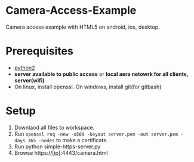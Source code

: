# Camera-Access-Example
Camera access example with HTML5 on android, ios, desktop.

# Prerequisites

- [python2](https://www.python.org/downloads/)
- **server available to public access** or **local aera netowrk for all clients, server(wifi)**
- On linux, install openssl. On windows, install git(for gitbash)

# Setup

1) Downlaod all files to workspace.
2) Run `openssl req -new -x509 -keyout server.pem -out server.pem -days 365 -nodes` to make a certificate.
3) Run python simple-https-server.py
4) Browse https://[ip]:4443/camera.html 
